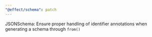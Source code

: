 ```yaml
---
"@effect/schema": patch
---
```


JSONSchema: Ensure proper handling of identifier annotations when generating a schema through `from()`
